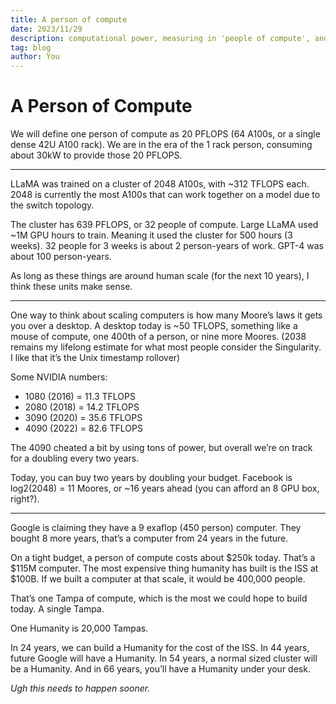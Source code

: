 ```yaml
---
title: A person of compute
date: 2023/11/29
description: computational power, measuring in 'people of compute', and the evolution of GPU capabilities from the perspective of PFLOPS and energy consumption.
tag: blog
author: You
---
```


# A Person of Compute

We will define one person of compute as 20 PFLOPS (64 A100s, or a single dense 42U A100 rack). We are in the era of the 1 rack person, consuming about 30kW to provide those 20 PFLOPS.

---

LLaMA was trained on a cluster of 2048 A100s, with ~312 TFLOPS each. 2048 is currently the most A100s that can work together on a model due to the switch topology.

The cluster has 639 PFLOPS, or 32 people of compute. Large LLaMA used ~1M GPU hours to train. Meaning it used the cluster for 500 hours (3 weeks). 32 people for 3 weeks is about 2 person-years of work. GPT-4 was about 100 person-years.

As long as these things are around human scale (for the next 10 years), I think these units make sense.

---

One way to think about scaling computers is how many Moore’s laws it gets you over a desktop. A desktop today is ~50 TFLOPS, something like a mouse of compute, one 400th of a person, or nine more Moores. (2038 remains my lifelong estimate for what most people consider the Singularity. I like that it’s the Unix timestamp rollover)

Some NVIDIA numbers:

- 1080 (2016) = 11.3 TFLOPS
- 2080 (2018) = 14.2 TFLOPS
- 3090 (2020) = 35.6 TFLOPS
- 4090 (2022) = 82.6 TFLOPS

The 4090 cheated a bit by using tons of power, but overall we’re on track for a doubling every two years.

Today, you can buy two years by doubling your budget. Facebook is log2(2048) = 11 Moores, or ~16 years ahead (you can afford an 8 GPU box, right?).

---

Google is claiming they have a 9 exaflop (450 person) computer. They bought 8 more years, that’s a computer from 24 years in the future.

On a tight budget, a person of compute costs about $250k today. That’s a $115M computer. The most expensive thing humanity has built is the ISS at $100B. If we built a computer at that scale, it would be 400,000 people.

That’s one Tampa of compute, which is the most we could hope to build today. A single Tampa.

One Humanity is 20,000 Tampas.

In 24 years, we can build a Humanity for the cost of the ISS.
In 44 years, future Google will have a Humanity.
In 54 years, a normal sized cluster will be a Humanity.
And in 66 years, you’ll have a Humanity under your desk.

_Ugh this needs to happen sooner._
